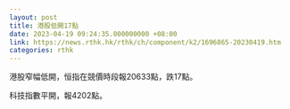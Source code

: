 ```yaml
---
layout: post
title: 港股低開17點
date: 2023-04-19 09:24:35.000000000 +08:00
link: https://news.rthk.hk/rthk/ch/component/k2/1696865-20230419.htm
categories: rthk
---
```


港股窄幅低開，恒指在競價時段報20633點，跌17點。

科技指數平開，報4202點。
